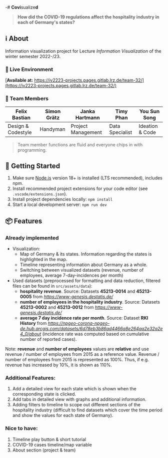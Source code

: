 -# **Covi**sualize**d**
> **How did the COVID-19 regulations affect the hospitality industry in each of Germany's states?**

## ℹ️ About
Information visualization project for Lecture *Information Visualization* of the winter semester 2022-/23.

### 🚀 Live Environment
[**Available at:** https://iv2223-projects.pages.gitlab.lrz.de/team-32/](https://iv2223-projects.pages.gitlab.lrz.de/team-32/)

### 👥 Team Members
| Felix Bastian | Simon Grätz | Janka Hartmann | Timy Phan | You Sun Song |
|---|---|---|---|---|
| Design & Codestyle | Handyman | Project Management | Data Specialist | Ideation & Code |

> Team member functions are fluid and everyone chips in with programming.

## 🛫 Getting Started
1. Make sure [Node.js](https://nodejs.org/) version 18+ is installed (LTS recommended), includes npm.
2. Install recommended project extensions for your code editor (see `.vscode/extensions.json`).
3. Install project dependencies locally: `npm install`
4. Start a local development server: `npm run dev`

## 📦 Features
### Already implemented
- Visualization:
  - Map of Germany & its states. Information regarding the states is highlighted in the map.
  - Timeline representing information about Germany as a whole.
  - Switching between visualized datasets (revenue, number of employees, average 7-day-incidences per month)
- Used datasets (preprocessed for formatting and data reduction, filtered files can be found in `src/assets/data`):
  - __hospitality revenue__. Source: Datasets __45213-0014__ and __45213-0005__ from *https://www-genesis.destatis.de/*
  - __number of employees in the hospitality industry__. Source: Datasets __45213-0002__ and __45213-0012__ from *https://www-genesis.destatis.de/*
  - __average 7 day incidence rate per month__. Source: Dataset __RKI History__ from *https://npgeo-corona-npgeo-de.hub.arcgis.com/datasets/6d78eb3b86ad4466a8e264aa2e32a2e4_0/about* (incidence rate was computed based on cumulative number of reported cases).

Note: __revenue__ and __number of employees__ values are **relative** and use revenue / number of employees from 2015 as a reference value. Revenue / number of employees from 2015 is represented as 100%. Thus, if e.g. revenue has increased by 10%, it is shown as 110%.

### Additional Features:
1. Add a detailed view for each state which is shown when the corresponding state is clicked.
2. Add tabs in detailed view with graphs and additional information.
3. Adding filters to timeline to scope out different sections of the hospitality industry (difficult to find datasets which cover the time period and show the values for each state of Germany).

### Nice to have:
1. Timeline play button & short tutorial
2. COVID-19 cases timeline/map variable
3. About section (project & team)
